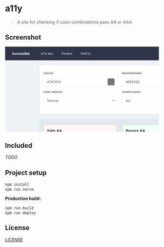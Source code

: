 # a11y

> A site for checking if color combinations pass AA or AAA

## Screenshot

![screenshot.png](screenshot.png)

## Included

*TODO*

## Project setup

```
npm install
npm run serve
```

**Production build:**

```
npm run build
npm run deploy
```

## License

[LICENSE](LICENSE)
